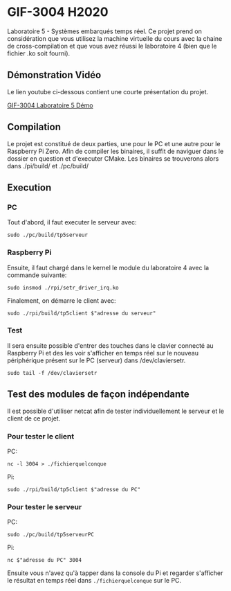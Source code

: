 # GIF-3004 H2020
Laboratoire 5 - Systèmes embarqués temps réel.
Ce projet prend on considération que vous utilisez la machine virtuelle du cours avec la chaine de cross-compilation et que vous avez réussi le laboratoire 4 (bien que le fichier .ko soit fourni).


## Démonstration Vidéo
Le lien youtube ci-dessous contient une courte présentation du projet.

[GIF-3004 Laboratoire 5 Démo](https://youtu.be/7AF9ct4qcYU)



## Compilation
Le projet est constitué de deux parties, une pour le PC et une autre pour le Raspberry Pi Zero. Afin de compiler les binaires, il suffit de naviguer dans le dossier en question et d'executer CMake. Les binaires se trouverons alors dans ./pi/build/ et ./pc/build/

## Execution
### PC
Tout d'abord, il faut executer le serveur avec:
```
sudo ./pc/build/tp5serveur
```

### Raspberry Pi
Ensuite, il faut chargé dans le kernel le module du laboratoire 4 avec la commande suivante:
```
sudo insmod ./rpi/setr_driver_irq.ko
```
Finalement, on démarre le client avec:
```
sudo ./rpi/build/tp5client $"adresse du serveur"
```

### Test
Il sera ensuite possible d'entrer des touches dans le clavier connecté au Raspberry Pi et des les voir s'afficher en temps réel sur le nouveau périphérique présent sur le PC (serveur) dans /dev/claviersetr.
```
sudo tail -f /dev/claviersetr
```

## Test des modules de façon indépendante
Il est possible d'utiliser netcat afin de tester individuellement le serveur et le client de ce projet.

### Pour tester le client
PC:
```
nc -l 3004 > ./fichierquelconque
```

Pi:
```
sudo ./rpi/build/tp5client $"adresse du PC"
```

### Pour tester le serveur
PC:
```
sudo ./pc/build/tp5serveurPC

```

Pi:
```
nc $"adresse du PC" 3004

```
Ensuite vous n'avez qu'à tapper dans la console du Pi et regarder s'afficher le résultat en temps réel dans `./fichierquelconque` sur le PC.
